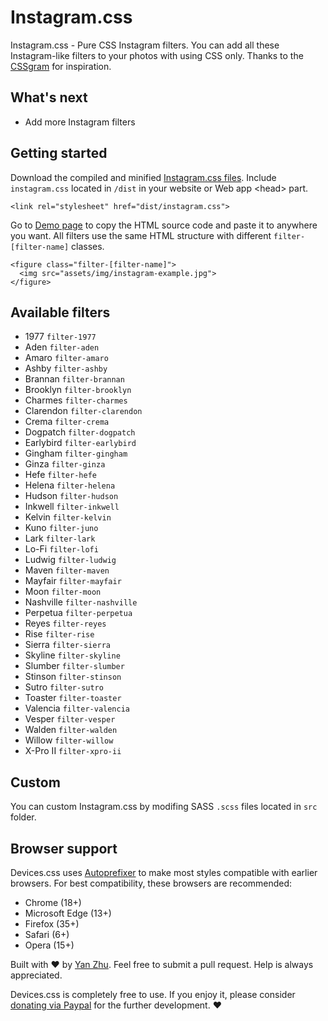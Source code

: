 # Instagram.css

Instagram.css - Pure CSS Instagram filters. You can add all these Instagram-like filters to your photos with using CSS only. Thanks to the [CSSgram](https://github.com/una/CSSgram) for inspiration.

## What's next

- Add more Instagram filters

## Getting started

Download the compiled and minified [Instagram.css files](https://github.com/picturepan2/instagram.css). Include `instagram.css` located in `/dist` in your website or Web app &lt;head&gt; part.

`<link rel="stylesheet" href="dist/instagram.css">`

Go to [Demo page](https://picturepan2.github.io/instagram.css/) to copy the HTML source code and paste it to anywhere you want. All filters use the same HTML structure with different `filter-[filter-name]` classes.

```
<figure class="filter-[filter-name]">
  <img src="assets/img/instagram-example.jpg">
</figure>
```

## Available filters

- 1977 `filter-1977`
- Aden `filter-aden`
- Amaro `filter-amaro`
- Ashby `filter-ashby`
- Brannan `filter-brannan`
- Brooklyn `filter-brooklyn`
- Charmes `filter-charmes`
- Clarendon `filter-clarendon`
- Crema `filter-crema`
- Dogpatch `filter-dogpatch`
- Earlybird `filter-earlybird`
- Gingham `filter-gingham`
- Ginza `filter-ginza`
- Hefe `filter-hefe`
- Helena `filter-helena`
- Hudson `filter-hudson`
- Inkwell `filter-inkwell`
- Kelvin `filter-kelvin`
- Kuno `filter-juno`
- Lark `filter-lark`
- Lo-Fi `filter-lofi`
- Ludwig `filter-ludwig`
- Maven `filter-maven`
- Mayfair `filter-mayfair`
- Moon `filter-moon`
- Nashville `filter-nashville`
- Perpetua `filter-perpetua`
- Reyes `filter-reyes`
- Rise `filter-rise`
- Sierra `filter-sierra`
- Skyline `filter-skyline`
- Slumber `filter-slumber`
- Stinson `filter-stinson`
- Sutro `filter-sutro`
- Toaster `filter-toaster`
- Valencia `filter-valencia`
- Vesper `filter-vesper`
- Walden `filter-walden`
- Willow `filter-willow`
- X-Pro II `filter-xpro-ii`

## Custom

You can custom Instagram.css by modifing SASS `.scss` files located in `src` folder.

## Browser support

Devices.css uses [Autoprefixer](https://github.com/postcss/autoprefixer) to make most styles compatible with earlier browsers. For best compatibility, these browsers are recommended:

- Chrome (18+)
- Microsoft Edge (13+)
- Firefox (35+)
- Safari (6+)
- Opera (15+)

Built with ♥ by [Yan Zhu](https://twitter.com/picturepan2). Feel free to submit a pull request. Help is always appreciated.

Devices.css is completely free to use. If you enjoy it, please consider [donating via Paypal](https://www.paypal.me/picturepan2) for the further development. ♥ 
